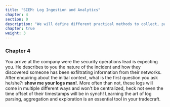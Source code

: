 ```yaml
---
title: "SIEM: Log Ingestion and Analytics"
chapter: 4
section: 0
description: "We will define different practical methods to collect, parse and extract meaningful data from logs. Data needs to be transformed into information, information into knowledge, knowledge into insight and insight into wisdom."
chapter: true
weight: 3
---
```


### <i class="fas fa-book-open"></i> Chapter 4

You arrive at the company were the security operations lead is expecting you. He describes to you the nature of the incident and how they discovered someone has been exfiltrating information from their networks. After enquiring about the initial context, what is the first question you ask he/she?: **show me your logs man!**. More often than not, these logs will come in multiple different ways and won't be centralized, heck not even the time offset of their timestamps will be in synch! Learning the art of log parsing, aggregation and exploration is an essential tool in your tradecraft.
